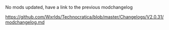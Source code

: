 No mods updated, have a link to the previous modchangelog

https://github.com/Wxrlds/Technocratica/blob/master/Changelogs/V2.0.31/modchangelog.md
